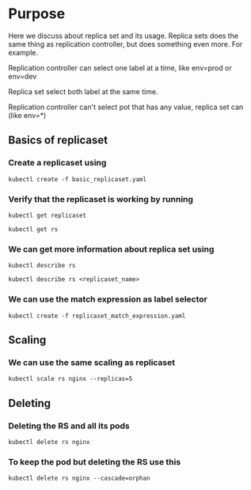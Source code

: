 # Purpose
Here we discuss about replica set and its usage. Replica sets does the same thing as replication controller, but does something even more. For example.

Replication controller can select one label at a time, like env=prod or env=dev

Replica set select both label at the same time.

Replication controller can't select pot that has any value, replica set can (like env=*)

## Basics of replicaset
### Create a replicaset using
`kubectl create -f basic_replicaset.yaml`

### Verify that the replicaset is working by running
`kubectl get replicaset`

`kubectl get rs`

### We can get more information about replica set using
`kubectl describe rs`

`kubectl describe rs <replicaset_name>`

### We can use the match expression as label selector
`kubectl create -f replicaset_match_expression.yaml`


## Scaling
### We can use the same scaling as replicaset
`kubectl scale rs nginx --replicas=5`

## Deleting
### Deleting the RS and all its pods
`kubectl delete rs nginx`

### To keep the pod but deleting the RS use this
`kubectl delete rs nginx --cascade=orphan`